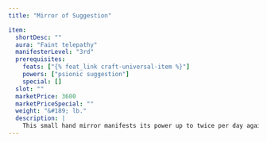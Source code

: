 ```yaml
---
title: "Mirror of Suggestion"

item:
  shortDesc: ""
  aura: "Faint telepathy"
  manifesterLevel: "3rd"
  prerequisites:
    feats: ["{% feat_link craft-universal-item %}"]
    powers: ["psionic suggestion"]
    special: []
  slot: ""
  marketPrice: 3600
  marketPriceSpecial: ""
  weight: "&#189; lb."
  description: |
    This small hand mirror manifests its power up to twice per day against creatures that see their reflections within it, as a gaze attack with a range of 30 feet. Potential victims can attempt to avert their eyes or look away as they would from a normal gaze attack. A creature meeting its own gaze in the mirror must succeed on a DC 13 Will save or be affected by a _suggestion_ chosen by the mirror's wielder. Because the mirror is small, only a single creature can meet its own gaze each round. The wielder of the mirror is not affected by seeing herself.
---
```

